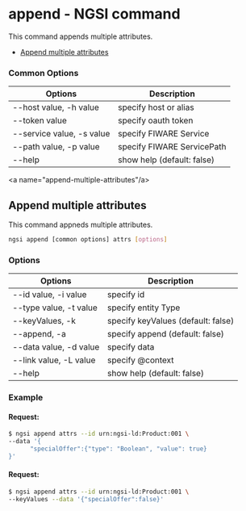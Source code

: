 # append - NGSI command

This command appends multiple attributes.

-   [Append multiple attributes](#append-multiple-attributes)

### Common Options

| Options                   | Description                |
| ------------------------- | -------------------------- |
| --host value, -h value    | specify host or alias      |
| --token value             | specify oauth token        |
| --service value, -s value | specify FIWARE Service     |
| --path value, -p value    | specify FIWARE ServicePath |
| --help                    | show help (default: false) |

<a name="append-multiple-attributes"/a>

## Append multiple attributes

This command appneds multiple attributes.

```bash
ngsi append [common options] attrs [options]
```

### Options

| Options                         | Description                        |
| ------------------------------- | ---------------------------------- |
| --id value, -i value            | specify id                         |
| --type value, -t value          | specify entity Type                |
| --keyValues, -k                 | specify keyValues (default: false) |
| --append, -a                    | specify append (default: false)    |
| --data value, -d value          | specify data                       |
| --link value, -L value          | specify @context                   |
| --help                          | show help (default: false)         |

### Example

#### Request:

```bash
$ ngsi append attrs --id urn:ngsi-ld:Product:001 \
--data '{
      "specialOffer":{"type": "Boolean", "value": true}
}'
```

#### Request:

```bash
$ ngsi append attrs --id urn:ngsi-ld:Product:001 \
--keyValues --data '{"specialOffer":false}'
```

